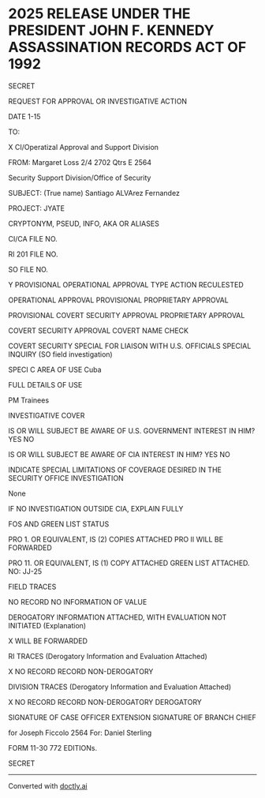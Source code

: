 # 2025 RELEASE UNDER THE PRESIDENT JOHN F. KENNEDY ASSASSINATION RECORDS ACT OF 1992

SECRET

REQUEST FOR APPROVAL OR INVESTIGATIVE ACTION

DATE 1-15

TO:

X CI/Operatizal Approval and Support Division

FROM: Margaret Loss
2/4
2702 Qtrs E
2564

Security Support Division/Office of Security

SUBJECT: (True name) Santiago ALVArez Fernandez

PROJECT: JYATE

CRYPTONYM, PSEUD, INFO, AKA OR ALIASES

CI/CA FILE NO.

RI 201 FILE NO.

SO FILE NO.

Y PROVISIONAL OPERATIONAL APPROVAL
TYPE ACTION RECULESTED

OPERATIONAL APPROVAL
PROVISIONAL PROPRIETARY APPROVAL

PROVISIONAL COVERT SECURITY APPROVAL
PROPRIETARY APPROVAL

COVERT SECURITY APPROVAL
COVERT NAME CHECK

COVERT SECURITY SPECIAL FOR LIAISON WITH U.S. OFFICIALS
SPECIAL INQUIRY (SO field investigation)

SPECI C AREA OF USE Cuba

FULL DETAILS OF USE

PM Trainees

INVESTIGATIVE COVER

IS OR WILL SUBJECT BE AWARE OF U.S. GOVERNMENT INTEREST IN HIM?
YES NO

IS OR WILL SUBJECT BE AWARE OF CIA INTEREST IN HIM?
YES NO

INDICATE SPECIAL LIMITATIONS OF COVERAGE DESIRED IN THE SECURITY OFFICE INVESTIGATION

None

IF NO INVESTIGATION OUTSIDE CIA, EXPLAIN FULLY

FOS AND GREEN LIST STATUS

PRO 1. OR EQUIVALENT, IS (2) COPIES ATTACHED
PRO II WILL BE FORWARDED

PRO 11. OR EQUIVALENT, IS (1) COPY ATTACHED
GREEN LIST ATTACHED. NO: JJ-25

FIELD TRACES

NO RECORD
NO INFORMATION OF VALUE

DEROGATORY INFORMATION ATTACHED, WITH EVALUATION
NOT INITIATED (Explanation)

X WILL BE FORWARDED

RI TRACES (Derogatory Information and Evaluation Attached)

X NO RECORD
RECORD
NON-DEROGATORY

DIVISION TRACES (Derogatory Information and Evaluation Attached)

X NO RECORD
RECORD
NON-DEROGATORY
DEROGATORY

SIGNATURE OF CASE OFFICER
EXTENSION SIGNATURE OF BRANCH CHIEF

for Joseph Ficcolo
2564 For: Daniel Sterling

FORM 11-30 772 EDITIONs.

SECRET


---
Converted with [doctly.ai](https://doctly.ai)
